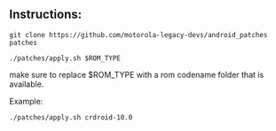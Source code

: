 ## Instructions:

```
git clone https://github.com/motorola-legacy-devs/android_patches patches
```
```
./patches/apply.sh $ROM_TYPE
```
make sure to replace $ROM_TYPE with a rom codename folder that is available.

Example:
```
./patches/apply.sh crdroid-10.0
```
